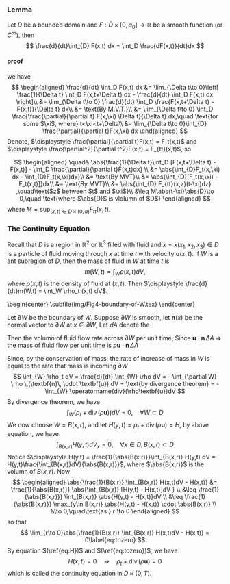 ### Lemma

Let $D$ be a bounded domain and $F: \bar{D}\times[0,a_0]\to \mathbb{R}$ be a smooth function (or $C^{\infty}$), then 
$$
\frac{d}{dt}\int_{D} F(x,t) dx = \int_D \frac{dF(x,t)}{dt}dx
$$

#### proof

we have
$$
\begin{aligned}
\frac{d}{dt} \int_D F(x,t) dx 
&= \lim_{\Delta t\to 0}\left[
	\frac{1}{\Delta t} \int_D F(x,t+\Delta t) dx
	- \frac{d}{dt} \int_D F(x,t) dx
\right]\\ 
&= \lim_{\Delta t\to 0} \frac{d}{dt} \int_D \frac{F(x,t+\Delta t) - F(x,t)}{\Delta t} dx\\
&= \text{By M.V.T.}\\
&= \lim_{\Delta t\to 0} \int_D \frac{\frac{\partial}{\partial t} F(x,\xi) \Delta t}{\Delta t} dx,\quad \text{for some $\xi$, where} t<\xi<t+\Delta\\
&= \lim_{\Delta t\to 0}\int_{D} \frac{\partial}{\partial t}F(x,\xi) dx
\end{aligned}
$$
Denote, $\displaystyle \frac{\partial}{\partial t}F(x,t) = F_t(x,t)$ and $\displaystyle \frac{\partial^2}{\partial t^2}F(x,t) = F_{tt}(x,t)$, so

$$
\begin{aligned}
\quad&
\abs{\frac{1}{\Delta t}\int_D [F(x,t+\Delta t) - F(x,t)] - \int_D \frac{\partial}{\partial t}F(x,t)dx} \\
&= \abs{\int_{D}F_t(x,\xi) dx - \int_{D}F_t(x,\xi)dx}\\ 
&= \text{By MVT}\\
&= \abs{\int_{D}[F_t(x,\xi) - F_t(x,t)]}dx\\
&= \text{By MVT}\\
&= \abs{\int_{D} F_{tt}(x,z)(t-\xi)dz} ,\quad\text{$z$ between $t$ and $\xi$}\\
&\leq M\abs{t-\xi}\abs{D}\to 0,\quad \text{where $\abs{D}$ is vlolumn of $D$}
\end{aligned}
$$
where $\displaystyle M=\sup_{(x,t)\in D\times (0,a)} F_{tt}(x,t)$.

### The Continuity Equation 

Recall that $D$ is a region in $\mathbb{R}^2$ or $\mathbb{R}^3$ filled with fluid and $x=x(x_1,x_2,x_3)\in D$ is a particle of fluid moving through $x$ at time $t$ with velocity $\textbf{u}(x,t)$. If $W$ is a ant subregion of $D$, then  the mass of fluid in $W$ at time $t$ is 
$$
m(W,t) = \int_{W} \rho(x,t)dV,
$$
where $\rho(x,t)$ is the density of fluid at $(x,t)$. Then $\displaystyle \frac{d}{dt}m(W,t) = \int_W \rho_t (x,t) dV$.

\begin{center}
\subfile{img/Fig4-boundary-of-W.tex}
\end{center}

Let $\partial W$ be the boundary of $W$. Suppose $\partial W$ is smooth, let $\textbf{n}(x)$ be the normal vector to $\partial W$ at $x\in \partial W$, Let $dA$ denote the 

Then the volumn of fluid flow rate across $\partial W$ per unit time, Since $\textbf{u}\cdot \textbf{n}\, \Delta A$
$\Rightarrow$ the mass of fluid flow per unit time is $\rho \textbf{u}\cdot \textbf{n}\, \Delta A$

Since, by the conservation of mass, the rate of increase of mass in $W$ is equal to the rate that mass is incoming $\partial W$
$$
\int_{W} \rho_t  dV 
= \frac{d}{dt} \int_{W} \rho  dV 
= - \int_{\partial W} \rho \,(\textbf{n}\, \cdot \textbf{u}) dV
= \text{by divergence theorem}
= - \int_{W} \operatorname{div}(\rho\textbf{u})dV
$$
By divergence theorem, we have
$$
\int_{W}\left(\rho_t + \operatorname{div}(\rho\textbf{u})\right) dV = 0,\quad\forall W\subset D
$$
We now choose $W=B(x,r)$, and let $H(y,t) =\rho_t + \operatorname{div}(\rho\textbf{u})=H$, by above equation, we have
$$
\int_{B(x,r)} H(y,t) dV_x = 0,\quad \forall x\in D, B(x,r)\subset D\label{eq:H}
$$
Notice $\displaystyle H(y,t) = \frac{1}{\abs{B(x,r)}}\int_{B(x,r)} H(y,t) dV = H(y,t)\frac{\int_{B(x,r)}dV}{\abs{B(x,r)}}$, where $\abs{B(x,r)}$ is the volumn of $B(x,r)$. Now 
$$
\begin{aligned}
\abs{\frac{1}{B(x,r)} \int_{B(x,r)} H(x,t)dV - H(x,t)} 
&= \frac{1}{\abs{B(x,r)}} \abs{\int_{B(x,r)} [H(y,t) - H(x,t)]dV } \\
&\leq \frac{1}{\abs{B(x,r)}} \int_{B(x,r)} \abs{H(y,t) - H(x,t)}dV  \\
&\leq \frac{1}{\abs{B(x,r)}} \max_{y\in B(x,r)} \abs{H(y,t) - H(x,t)} \cdot \abs{B(x,r)} \\
&\to 0,\quad\text{as } r \to 0
\end{aligned}
$$
so that 
$$
\lim_{r\to 0}\abs{\frac{1}{B(x,r)} \int_{B(x,r)} H(x,t)dV - H(x,t)} = 0\label{eq:tozero}
$$
By equation $(\ref{eq:H})$ and $(\ref{eq:tozero})$, we have
$$
H(x,t)=0\quad\Rightarrow\quad \rho_t + \operatorname{div}(\rho\textbf{u}) = 0
$$
which is called the continuity equation in $D\times (0,T)$.





